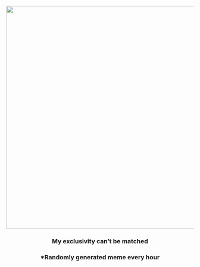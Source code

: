 <p align="center">
        <img src="https://i.redd.it/r0v7nfg76vf91.gif" width="600" height="600">
        </p>
        <h3 align="center">My exclusivity can’t be matched</h3>
        <h3 align="center">*Randomly generated meme every hour</h3>
    